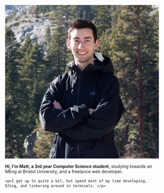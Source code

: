 <section>
	<img alt="me" src="/images/me.jpg" class="round_image">
	<p><strong>Hi, I'm Matt, a 3rd year Computer Science student</strong>, studying towards an MEng at Bristol University, and a freelance web developer.</p>

	<p>I get up to quite a bit, but spend most of my time developing, DJing, and tinkering around in terminals. </p>
</section>